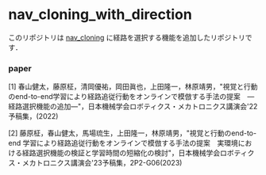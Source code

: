 # nav_cloning_with_direction

このリポジトリは
[nav_cloning](https://github.com/open-rdc/nav_cloning)
に経路を選択する機能を追加したリポジトリです．


### paper 
[1] 春山健太，藤原柾，清岡優祐，岡田眞也，上田隆一，林原靖男，"視覚と行動のend-to-end学習により経路追従行動をオンラインで模倣する手法の提案　―経路選択機能の追加―"，日本機械学会ロボティクス・メカトロニクス講演会'22予稿集，(2022)  

[2] 藤原柾，春山健太，馬場琉生，上田隆一，林原靖男，"視覚と行動のend-to-end 学習により経路追従行動をオンラインで模倣する手法の提案　実環境における経路選択機能の検証と学習時間の短縮化の検討"，日本機械学会ロボティクス・メカトロニクス講演会'23予稿集，2P2-G06(2023)
